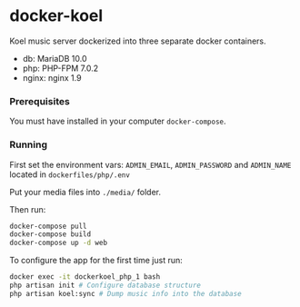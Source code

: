docker-koel
===========
Koel music server dockerized into three separate docker containers.

* db: MariaDB 10.0
* php: PHP-FPM 7.0.2
* nginx: nginx 1.9

### Prerequisites
You must have installed in your computer `docker-compose`.

### Running
First set the environment vars: `ADMIN_EMAIL`, `ADMIN_PASSWORD` and `ADMIN_NAME` located in `dockerfiles/php/.env`

Put your media files into `./media/` folder.

Then run:

```bash
docker-compose pull
docker-compose build
docker-compose up -d web
```

To configure the app for the first time just run:

 ```bash
 docker exec -it dockerkoel_php_1 bash
 php artisan init # Configure database structure
 php artisan koel:sync # Dump music info into the database
```
